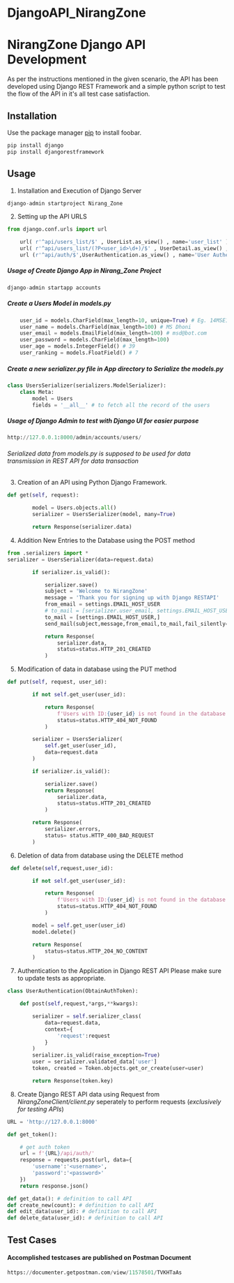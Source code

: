 # DjangoAPI_NirangZone
# NirangZone Django API Development

As per the instructions mentioned in the given scenario, the API has been developed using Django REST Framework and a simple python script to test the flow of the API in it's all test case satisfaction.
## Installation

Use the package manager [pip](https://pip.pypa.io/en/stable/) to install foobar.

```bash
pip install django
pip install djangorestframework
```
## Usage
1. Installation and Execution of Django Server
```python
django-admin startproject Nirang_Zone

```
2. Setting up the API URLS 
```python
from django.conf.urls import url

    url( r'^api/users_list/$' , UserList.as_view() , name='user_list' ),
    url( r'^api/users_list/(?P<user_id>\d+)/$' , UserDetail.as_view() , name='user_list' ),
    url (r'^api/auth/$',UserAuthentication.as_view() , name='User Authentication API' )

```
##### Usage of Create Django App in Nirang_Zone Project

```python
django-admin startapp accounts
```

##### Create a Users Model in *models.py*

```python
    user_id = models.CharField(max_length=10, unique=True) # Eg. 14MSE1007
    user_name = models.CharField(max_length=100) # MS Dhoni
    user_email = models.EmailField(max_length=100) # msd@bot.com
    user_password = models.CharField(max_length=100)
    user_age = models.IntegerField() # 39
    user_ranking = models.FloatField() # 7
```

##### Create a new *serializer.py* file in **App** directory to Serialize the *models.py*
```python
class UsersSerializer(serializers.ModelSerializer):
    class Meta:
        model = Users
        fields = '__all__' # to fetch all the record of the users 
```
##### Usage of Django Admin to test with Django UI for easier purpose
```python
http://127.0.0.1:8000/admin/accounts/users/

```

###### Serialized data from *models.py* is supposed to be used for data transmission in REST API for data transaction


3. Creation of an API using Python Django Framework.
```python
def get(self, request):

        model = Users.objects.all()
        serializer = UsersSerializer(model, many=True)

        return Response(serializer.data)


```
 
4. Addition New Entries to the Database using the POST method
```python
from .serializers import *
serializer = UsersSerializer(data=request.data)

        if serializer.is_valid():

            serializer.save()
            subject = 'Welcome to NirangZone'
            message = 'Thank you for signing up with Django RESTAPI'
            from_email = settings.EMAIL_HOST_USER
            # to_mail = [serializer.user_email, settings.EMAIL_HOST_USER,]
            to_mail = [settings.EMAIL_HOST_USER,]
            send_mail(subject,message,from_email,to_mail,fail_silently=True)

            return Response(
                serializer.data,
                status=status.HTTP_201_CREATED
            )

```
5. Modification of data in database using the PUT method
```python
def put(self, request, user_id):

        if not self.get_user(user_id):

            return Response(
                f'Users with ID:{user_id} is not found in the database',
                status=status.HTTP_404_NOT_FOUND
            )

        serializer = UsersSerializer(
            self.get_user(user_id),
            data=request.data
        )

        if serializer.is_valid():

            serializer.save()
            return Response(
                serializer.data,
                status=status.HTTP_201_CREATED
            )

        return Response(
            serializer.errors,
            status= status.HTTP_400_BAD_REQUEST
        )

```
6. Deletion of data from database using the DELETE method
```python
 def delete(self,request,user_id):

        if not self.get_user(user_id):

            return Response(
                f'Users with ID:{user_id} is not found in the database',
                status=status.HTTP_404_NOT_FOUND
            )

        model = self.get_user(user_id)
        model.delete()

        return Response(
            status=status.HTTP_204_NO_CONTENT
        )

```
7. Authentication to the Application in Django REST API
Please make sure to update tests as appropriate.
```python
class UserAuthentication(ObtainAuthToken):

    def post(self,request,*args,**kwargs):

        serializer = self.serializer_class(
            data=request.data,
            context={
                'request':request
            }
        )
        serializer.is_valid(raise_exception=True)
        user = serializer.validated_data['user']
        token, created = Token.objects.get_or_create(user=user)

        return Response(token.key)
```
8. Create Django REST API data using Request from *NirangZoneClient/client.py* seperately to perform requests (*exclusively for testing APIs*)

```python
URL = 'http://127.0.0.1:8000'

def get_token():

    # get auth token
    url = f'{URL}/api/auth/'
    response = requests.post(url, data={
        'username':'<username>',
        'password':'<password>'
    })
    return response.json()

def get_data(): # definition to call API
def create_new(count): # definition to call API
def edit_data(user_id): # definition to call API
def delete_data(user_id): # definition to call API

```

## Test Cases
#### Accomplished testcases are published on Postman Document

```python
https://documenter.getpostman.com/view/11578501/TVKHTaAs

```

